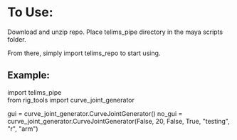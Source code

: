 # To Use:

Download and unzip repo.
Place telims_pipe directory in the maya scripts folder.

From there, simply import telims_repo to start using.

## Example:
import telims_pipe
<br>
from rig_tools import curve_joint_generator

gui = curve_joint_generator.CurveJointGenerator()
no_gui = curve_joint_generator.CurveJointGenerator(False, 20, False, True, "testing", "r", "arm")
